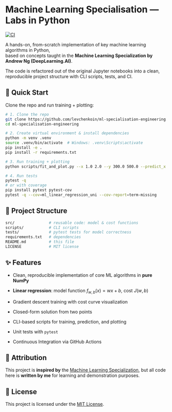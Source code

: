 # Machine Learning Specialisation — Labs in Python

[![CI](https://github.com/levchenkoin/ml-specialisation-engineering/actions/workflows/ci.yml/badge.svg)](https://github.com/levchenkoin/ml-specialisation-engineering/actions/workflows/ci.yml)

A hands-on, from-scratch implementation of key machine learning algorithms in Python,  
based on concepts taught in the **Machine Learning Specialization by Andrew Ng (DeepLearning.AI)**.  

The code is refactored out of the original Jupyter notebooks into a clean, reproducible project structure with CLI scripts, tests, and CI.

## 🚀 Quick Start

Clone the repo and run training + plotting:

```bash
# 1. Clone the repo
git clone https://github.com/levchenkoin/ml-specialisation-engineering.git
cd ml-specialisation-engineering

# 2. Create virtual environment & install dependencies
python -m venv .venv
source .venv/bin/activate  # Windows: .venv\Scripts\activate
pip install -e .
pip install -r requirements.txt

# 3. Run training + plotting
python scripts/fit_and_plot.py --x 1.0 2.0 --y 300.0 500.0 --predict_x 1.2

# 4. Run tests
pytest -q
# or with coverage
pip install pytest pytest-cov
pytest -q --cov=ml_linear_regression_uni --cov-report=term-missing

```
## 📂 Project Structure

```bash
src/               # reusable code: model & cost functions
scripts/           # CLI scripts
tests/             # pytest tests for model correctness
requirements.txt   # dependencies
README.md          # this file
LICENSE            # MIT license
```
## ✨ Features

- Clean, reproducible implementation of core ML algorithms in **pure NumPy**

- **Linear regression**: model function $f_{w,b}(x)=wx+b$, cost $J(w,b)$

- Gradient descent training with cost curve visualization

- Closed-form solution from two points

- CLI-based scripts for training, prediction, and plotting

- Unit tests with `pytest`

- Continuous Integration via GitHub Actions

## 📖 Attribution

This project is **inspired by** the [Machine Learning Specialization](https://www.coursera.org/specializations/machine-learning-introduction), but all code here is **written by me** for learning and demonstration purposes.

## 📝 License

This project is licensed under the [MIT License](https://github.com/levchenkoin/ml-specialisation-engineering?tab=MIT-1-ov-file).

